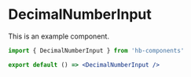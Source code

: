 # DecimalNumberInput

This is an example component.

```jsx
import { DecimalNumberInput } from 'hb-components'

export default () => <DecimalNumberInput />
```
